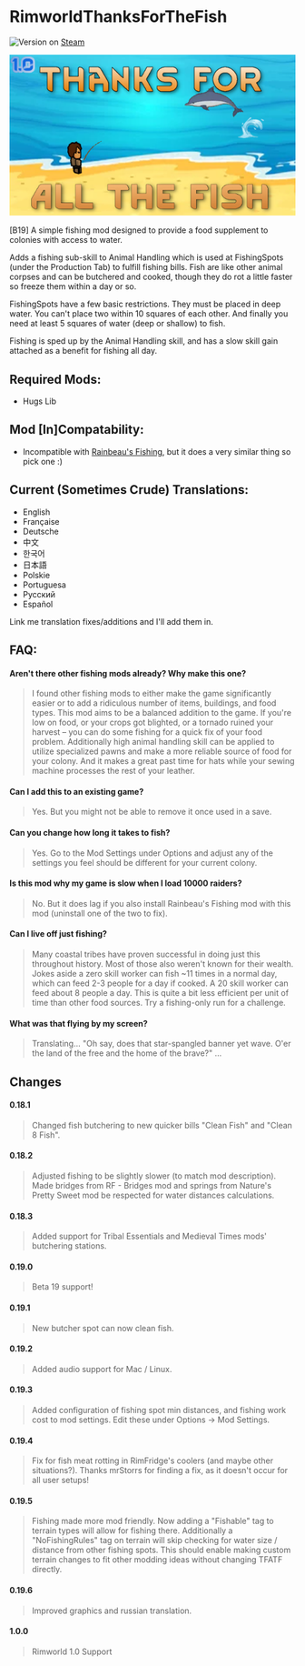 ﻿# RimworldThanksForTheFish

![Version](https://img.shields.io/badge/Rimworld-B19-brightgreen.svg) on [Steam](https://steamcommunity.com/sharedfiles/filedetails/?id=1542362283)

![Alt text](About/Preview.png?raw=true "ThanksForAllTheFish")

[B19] A simple fishing mod designed to provide a food supplement to colonies with access to water.

Adds a fishing sub-skill to Animal Handling which is used at FishingSpots (under the Production Tab) to fulfill fishing bills. Fish are like other animal corpses and can be butchered and cooked, though they do rot a little faster so freeze them within a day or so.

FishingSpots have a few basic restrictions. They must be placed in deep water. You can't place two within 10 squares of each other. And finally you need at least 5 squares of water (deep or shallow) to fish.

Fishing is sped up by the Animal Handling skill, and has a slow skill gain attached as a benefit for fishing all day.

## Required Mods:
- Hugs Lib

## Mod [In]Compatability:
- Incompatible with [Rainbeau's Fishing](https://steamcommunity.com/sharedfiles/filedetails/?id=1539311991), but it does a very similar thing so pick one :)

## Current (Sometimes Crude) Translations:
- English
- Française
- Deutsche
- 中文
- 한국어
- 日本語
- Polskie
- Portuguesa
- Pусский
- Español

Link me translation fixes/additions and I'll add them in.

## FAQ:
#### Aren't there other fishing mods already? Why make this one?

> I found other fishing mods to either make the game significantly easier or to add a ridiculous number of items, buildings, and food types. This mod aims to be a balanced addition to the game. If you're low on food, or your crops got blighted, or a tornado ruined your harvest – you can do some fishing for a quick fix of your food problem. Additionally high animal handling skill can be applied to utilize specialized pawns and make a more reliable source of food for your colony. And it makes a great past time for hats while your sewing machine processes the rest of your leather.

#### Can I add this to an existing game?

> Yes. But you might not be able to remove it once used in a save.

#### Can you change how long it takes to fish?

> Yes. Go to the Mod Settings under Options and adjust any of the settings you feel should be different for your current colony.

#### Is this mod why my game is slow when I load 10000 raiders?

> No. But it does lag if you also install Rainbeau's Fishing mod with this mod (uninstall one of the two to fix).

#### Can I live off just fishing?

> Many coastal tribes have proven successful in doing just this throughout history. Most of those also weren't known for their wealth. Jokes aside a zero skill worker can fish ~11 times in a normal day, which can feed 2-3 people for a day if cooked. A 20 skill worker can feed about 8 people a day. This is quite a bit less efficient per unit of time than other food sources. Try a fishing-only run for a challenge.

#### What was that flying by my screen?

> Translating... "Oh say, does that star-spangled banner yet wave. O'er the land of the free and the home of the brave?" ...

## Changes

#### 0.18.1
> Changed fish butchering to new quicker bills "Clean Fish" and "Clean 8 Fish".

#### 0.18.2
> Adjusted fishing to be slightly slower (to match mod description). Made bridges from RF - Bridges mod and springs from Nature's Pretty Sweet mod be respected for water distances calculations.

#### 0.18.3
> Added support for Tribal Essentials and Medieval Times mods' butchering stations.

#### 0.19.0
> Beta 19 support!

#### 0.19.1
> New butcher spot can now clean fish.

#### 0.19.2
> Added audio support for Mac / Linux.

#### 0.19.3
> Added configuration of fishing spot min distances, and fishing work cost to mod settings. Edit these under Options -> Mod Settings.

#### 0.19.4
> Fix for fish meat rotting in RimFridge's coolers (and maybe other situations?). Thanks mrStorrs for finding a fix, as it doesn't occur for all user setups!

#### 0.19.5
> Fishing made more mod friendly. Now adding a "Fishable" tag to terrain types will allow for fishing there. Additionally a "NoFishingRules" tag on terrain will skip checking for water size / distance from other fishing spots. This should enable making custom terrain changes to fit other modding ideas without changing TFATF directly.

#### 0.19.6
> Improved graphics and russian translation.

#### 1.0.0
> Rimworld 1.0 Support
